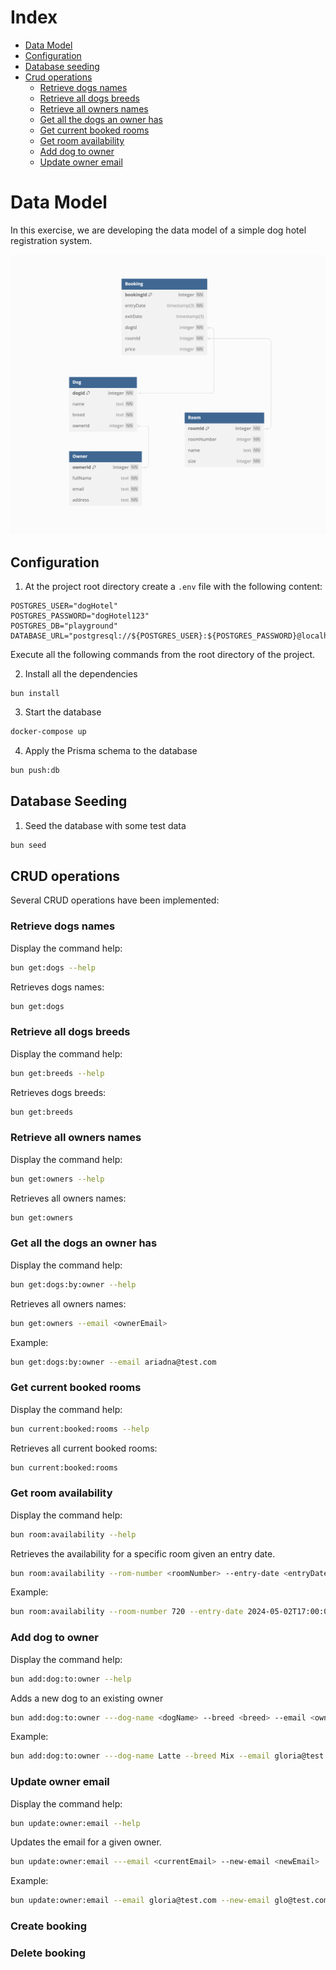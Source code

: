 # Index

* [Data Model](#data-model)
* [Configuration](#configuration)
* [Database seeding](#database-seeding)
* [Crud operations](#crud-operations)
  * [Retrieve dogs names](#retrieve-dogs-names)
  * [Retrieve all dogs breeds](#retrieve-all-dogs-breeds)
  * [Retrieve all owners names](#retrieve-all-owners-names)
  * [Get all the dogs an owner has](#get-all-the-dogs-an-owner-has)
  * [Get current booked rooms](#get-current-booked-rooms)
  * [Get room availability](#get-room-availability)
  * [Add dog to owner](#add-dog-to-owner)
  * [Update owner email](#update-owner-email)

# Data Model

In this exercise, we are developing the data model of a simple dog hotel registration system.

![Database Model](model.png)


## Configuration

1. At the project root directory create a `.env` file with the following content:

```
POSTGRES_USER="dogHotel"
POSTGRES_PASSWORD="dogHotel123"
POSTGRES_DB="playground"
DATABASE_URL="postgresql://${POSTGRES_USER}:${POSTGRES_PASSWORD}@localhost:5432/${POSTGRES_DB}"
```

Execute all the following commands from the root directory of the project.

2. Install all the dependencies

```cli
bun install
```

3. Start the database

```bash
docker-compose up
```

4. Apply the Prisma schema to the database

```bash
bun push:db
```

## Database Seeding

1. Seed the database with some test data

```bash
bun seed
```

## CRUD operations

Several CRUD operations have been implemented:

### Retrieve dogs names

Display the command help:

```bash
bun get:dogs --help
```

Retrieves dogs names:

```bash
bun get:dogs
```

### Retrieve all dogs breeds

Display the command help:

```bash
bun get:breeds --help
```

Retrieves dogs breeds:

```bash
bun get:breeds
```

### Retrieve all owners names

Display the command help:

```bash
bun get:owners --help
```

Retrieves all owners names:

```bash
bun get:owners
```

### Get all the dogs an owner has

Display the command help:

```bash
bun get:dogs:by:owner --help
```

Retrieves all owners names:

```bash
bun get:owners --email <ownerEmail>
```

Example:

```bash
bun get:dogs:by:owner --email ariadna@test.com
```

### Get current booked rooms

Display the command help:

```bash
bun current:booked:rooms --help
```

Retrieves all current booked rooms:

```bash
bun current:booked:rooms
```

### Get room availability

Display the command help:

```bash
bun room:availability --help
```

Retrieves the availability for a specific room given an entry date.

```bash
bun room:availability --rom-number <roomNumber> --entry-date <entryDate>
```

Example:

```bash
bun room:availability --room-number 720 --entry-date 2024-05-02T17:00:00.000Z
```

### Add dog to owner

Display the command help:

```bash
bun add:dog:to:owner --help
```

Adds a new dog to an existing owner

```bash
bun add:dog:to:owner ---dog-name <dogName> --breed <breed> --email <ownerEmail>
```

Example:

```bash
bun add:dog:to:owner ---dog-name Latte --breed Mix --email gloria@test.com
```

### Update owner email

Display the command help:

```bash
bun update:owner:email --help
```

Updates the email for a given owner.

```bash
bun update:owner:email ---email <currentEmail> --new-email <newEmail>
```

Example:

```bash
bun update:owner:email --email gloria@test.com --new-email glo@test.com
```

### Create booking

### Delete booking

    